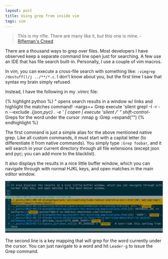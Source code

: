 ```yaml
---
layout: post
title: Using grep from inside vim
tags: vim
---
```


> This is my rifle. There are many like it, but this one is mine.  - [Rifleman's Creed](http://en.wikipedia.org/wiki/Rifleman's_Creed)

There are a thousand ways to grep over files. Most developers I have observed keep a separate command line open just for searching. A few use an IDE that has file search built-in. Personally, I use a couple of vim macros.

In vim, you can execute a cross-file search with something like: `:vimgrep /dostuff()/j ../**/*.c`. I don't know about you, but the first time I saw that syntax my brain simply refused.

Instead, I have the following in my .vimrc file:

{% highlight python %}
" opens search results in a window w/ links and highlight the matches
command! -nargs=+ Grep execute 'silent grep! -I -r -n --exclude *.{json,pyc} . -e <args>' | copen | execute 'silent /<args>'
" shift-control-* Greps for the word under the cursor
:nmap <leader>g :Grep <c-r>=expand("<cword>")<cr><cr>
{% endhighlight %}

The first command is just a simple alias for the above mentioned native grep. Like all custom commands, it must start with a capital letter (to differentiate it from native commands). You simply type `:Grep foobar`, and it will search in your current directory through all file extensions (except json and pyc; you can add more to the blacklist).

It also displays the results in a nice little buffer window, which you can navigate through with normal HJKL keys, and open matches in the main editor window.

![vim Grep](/images/vimgrep.png)

The second line is a key mapping that will grep for the word currently under the cursor. You can just navigate to a word and hit `Leader-g` to issue the Grep command.

